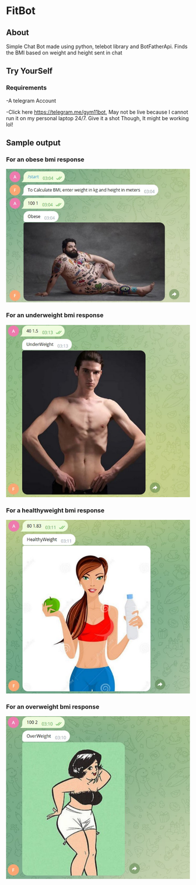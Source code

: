 # FitBot

## About
Simple Chat Bot made using python, telebot library and BotFatherApi. Finds the BMI based on weight and height sent in chat


## Try YourSelf
### Requirements
-A telegram Account

-Click here https://telegram.me/gym11bot, May not be live because I cannot run it on my personal laptop 24/7. Give it  a shot Though, It might be working lol!

## Sample output

### For an obese bmi response
![Image](https://raw.githubusercontent.com/Aakash812/FitBot/main/obs.jpg)


### For an underweight bmi response
![Image](https://raw.githubusercontent.com/Aakash812/FitBot/main/uws.jpg)

### For a healthyweight bmi response
![Image](https://raw.githubusercontent.com/Aakash812/FitBot/main/hws.jpg)

### For an overweight bmi response
![Image](https://raw.githubusercontent.com/Aakash812/FitBot/main/ows.jpg)

